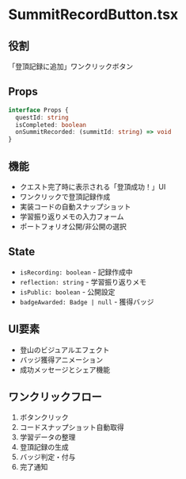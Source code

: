 # SummitRecordButton.tsx

## 役割
「登頂記録に追加」ワンクリックボタン

## Props
```typescript
interface Props {
  questId: string
  isCompleted: boolean
  onSummitRecorded: (summitId: string) => void
}
```

## 機能
- クエスト完了時に表示される「登頂成功！」UI
- ワンクリックで登頂記録作成
- 実装コードの自動スナップショット
- 学習振り返りメモの入力フォーム
- ポートフォリオ公開/非公開の選択

## State
- `isRecording: boolean` - 記録作成中
- `reflection: string` - 学習振り返りメモ
- `isPublic: boolean` - 公開設定
- `badgeAwarded: Badge | null` - 獲得バッジ

## UI要素
- 登山のビジュアルエフェクト
- バッジ獲得アニメーション
- 成功メッセージとシェア機能

## ワンクリックフロー
1. ボタンクリック
2. コードスナップショット自動取得
3. 学習データの整理
4. 登頂記録の生成
5. バッジ判定・付与
6. 完了通知